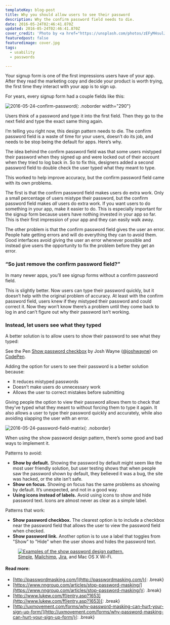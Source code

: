 ```yaml
---
templateKey: blog-post
title: Why you should allow users to see their password
description: Why the confirm password field needs to die.
date: 2016-05-24T02:46:41.870Z
updated: 2016-05-24T02:46:41.870Z
cover_credit: 'Photo by <a href="https://unsplash.com/photos/zEFyM4sulJ8?utm_source=unsplash&amp;utm_medium=referral&amp;utm_content=creditCopyText">Matthew Brodeur</a> on <a href="https://unsplash.com">Unsplash</a>'
featuredpost: false
featuredimage: cover.jpg
tags:
  - usability
  - passwords

---
```


Your signup form is one of the first impressions users have of your app. After they read the marketing copy and decide your product is worth trying, the first time they interact with your app is to sign up.

For years, every signup form had a couple fields like this:

 ![2016-05-24-confirm-password](2016-05-24-show-password/confirm-password.png){: .noborder width="290"}

Users think of a password and type it into the first field. Then they go to the next field and type the exact same thing again.

I’m telling you right now, this design pattern needs to die. The confirm password field is a waste of time for your users, doesn’t do its job, and needs to be stop being the default for apps. Here’s why.

The idea behind the confirm password field was that some users mistyped their password when they signed up and were locked out of their account when they tried to log back in. So to fix this, designers added a second password field to double check the user typed what they meant to type.

This worked to help improve accuracy, but the confirm password field came with its own problems.

The first is that the confirm password field makes users do extra work. Only a small percentage of users mistype their password, but the confirm password field makes *all* users do extra work. If you want users to do something in your app, make it easier to do. This is especially important for the signup form because users have nothing invested in your app so far. This is their first impression of your app and they can easily walk away.

The other problem is that the confirm password field gives the user an error. People hate getting errors and will do everything they can to avoid them. Good interfaces avoid giving the user an error whenever possible and instead give users the opportunity to fix the problem before they get an error.


### “So just remove the confirm password field?”

In many newer apps, you’ll see signup forms without a confirm password field.

This is slightly better. Now users can type their password quickly, but it doesn’t help with the original problem of accuracy. At least with the confirm password field, users knew if they mistyped their password and could correct it. Now they won’t know there’s a problem until they come back to log in and can’t figure out why their password isn’t working.


### Instead, let users see what they typed

A better solution is to allow users to show their password to see what they typed:

<p data-height="300" data-theme-id="light" data-slug-hash="pyGNbb" data-default-tab="result" data-user="joshwayne" data-embed-version="2" class="codepen">See the Pen <a href="http://codepen.io/joshwayne/pen/pyGNbb/">Show password checkbox</a> by Josh Wayne (<a href="http://codepen.io/joshwayne">@joshwayne</a>) on <a href="http://codepen.io">CodePen</a>.</p>
<script async src="//assets.codepen.io/assets/embed/ei.js"></script>


Adding the option for users to see their password is a better solution because:

- It reduces mistyped passwords
- Doesn’t make users do unnecessary work
- Allows the user to correct mistakes before submitting

Giving people the option to view their password allows them to check that they’ve typed what they meant to without forcing them to type it again. It also allows a user to type their password quickly and accurately, while also avoiding slapping the user with an error.

 ![2016-05-24-password-field-matrix](2016-05-24-show-password/password-field-matrix.png){: .noborder}

When using the show password design pattern, there’s some good and bad ways to implement it.

Patterns to avoid:

- **Show by default.** Showing the password by default might seem like the most user friendly solution, but user testing shows that when people saw the password shown by default, they believed it was a bug, the site was hacked, or the site isn’t safe.
- **Show on focus.** Showing on focus has the same problems as showing by default. It’s unexpected, and not in a good way.
- **Using icons instead of labels.** Avoid using icons to show and hide password text. Icons are almost never as clear as a simple label.

Patterns that work:

- **Show password checkbox.** The clearest option is to include a checkbox near the password field that allows the user to view the password field when checked.
- **Show password link.** Another option is to use a label that toggles from "Show" to "Hide" when the user shows and hides the password text.

<figure>
  <a class="no-underline" href="/show-password/show-password-examples.png"><img class="noborder" src="/show-password/show-password-examples.png" alt="Examples of the show password design pattern."></a>
  <figcaption><a href="https://bank.simple.com/signin">Simple</a>, <a href="https://login.mailchimp.com/signup">Mailchimp</a>, <a href="https://www.atlassian.com/ondemand/signup/form?product=jira-software.ondemand">Jira</a>, and Mac OS X Wi-Fi.</figcaption>
</figure>


#### Read more:

- [http://passwordmasking.com/](http://passwordmasking.com/){: .break}
- [https://www.nngroup.com/articles/stop-password-masking/](https://www.nngroup.com/articles/stop-password-masking/){: .break}
- [http://www.lukew.com/ff/entry.asp?1653](http://www.lukew.com/ff/entry.asp?1653){: .break}
- [http://uxmovement.com/forms/why-password-masking-can-hurt-your-sign-up-form/](http://uxmovement.com/forms/why-password-masking-can-hurt-your-sign-up-form/){: .break}

